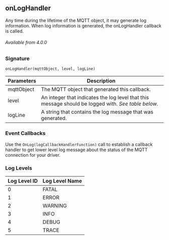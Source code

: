 ## onLogHandler

Any time during the lifetime of the MQTT object, it may generate log information. When log information is generated, the onLogHandler callback is called.


###### Available from 4.0.0


### Signature

`onLogHandler(mqttObject, level, logLine)`


| Parameters | Description                                                                                         |
| ---------- | --------------------------------------------------------------------------------------------------- |
| mqttObject | The MQTT object that generated this callback.                                                       |
| level      | An integer that indicates the log level that this message should be logged with. _See table below._ |
| logLine    | A string that contains the log message that was generated.                                          |


### Event Callbacks

Use the `OnLog(logCallbackHandlerFunction)` call to establish a callback handler to get lower level log message about the status of the MQTT connection for your driver.


### Log Levels

| Log Level ID | Log Level Name |
| ------------ | -------------- |
| 0            | FATAL          |
| 1            | ERROR          |
| 2            | WARNING        |
| 3            | INFO           |
| 4            | DEBUG          |
| 5            | TRACE          |
